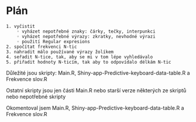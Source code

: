 # Plán

    1. vyčistit
        ◦ vyházet nepotřebné znaky: čárky, tečky, interpunkci
        ◦ vyházet nepotřebné výrazy: zkratky, nevhodné výrazi
        ◦ použití Regular expresions
    2. spočítat frekvenci N-tic
    3. nahradit málo používané výrazy žolíkem
    4. seřadit N-tice, tak, aby se mi v tom lépe vyhledávalo
    5. přiřadit hodnoty N-ticím, tak aby to odpovídalo délkám N-tic

Důležité jsou skripty: Main.R, Shiny-app-Predictive-keyboard-data-table.R a Frekvence slov.R

Ostatní skripty jsou jen části Main.R nebo starší verze některých ze skriptů nebo nepotřebné skripty

Okomentoval jsem Main.R, Shiny-app-Predictive-keyboard-data-table.R a Frekvence slov.R
